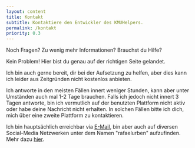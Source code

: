 ```yaml
---
layout: content
title: Kontakt
subtitle: Kontaktiere den Entwickler des KMUHelpers.
permalink: /kontakt
priority: 0.3
---
```


Noch Fragen? Zu wenig mehr Informationen? Brauchst du Hilfe?

Kein Problem! Hier bist du genau auf der richtigen Seite gelandet.

Ich bin auch gerne bereit, dir bei der Aufsetzung zu helfen, aber dies kann ich leider aus Zeitgründen nicht kostenlos anbieten.

Ich antworte in den meisten Fällen innert weniger Stunden, kann aber unter Umständen auch mal 1-2 Tage brauchen. Falls ich jedoch nicht innert 3 Tagen antworte, bin ich vermutlich auf der benutzten Plattform nicht aktiv oder habe deine Nachricht nicht erhalten. In solchen Fällen bitte ich dich, mich über eine zweite Plattform zu kontaktieren.

Ich bin hauptsächlich erreichbar via [E-Mail](mailto:kmuhelper@rafaelurben.ch), bin aber auch auf diversen Social-Media Netzwerken unter dem Namen "rafaelurben" aufzufinden. Mehr dazu [hier](https://rafaelurben.ch/kontakt).
